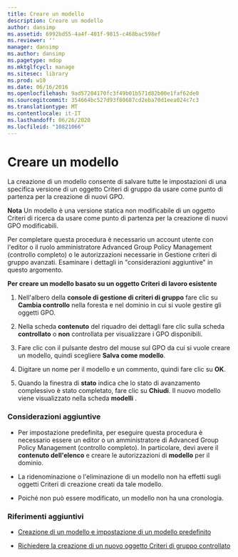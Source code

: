 ```yaml
---
title: Creare un modello
description: Creare un modello
author: dansimp
ms.assetid: 6992bd55-4a4f-401f-9815-c468bac598ef
ms.reviewer: ''
manager: dansimp
ms.author: dansimp
ms.pagetype: mdop
ms.mktglfcycl: manage
ms.sitesec: library
ms.prod: w10
ms.date: 06/16/2016
ms.openlocfilehash: 9ad57204170fc3f49b01b571d82b00e1faf62de0
ms.sourcegitcommit: 354664bc527d93f80687cd2eba70d1eea024c7c3
ms.translationtype: MT
ms.contentlocale: it-IT
ms.lasthandoff: 06/26/2020
ms.locfileid: "10821066"
---
```

# Creare un modello


La creazione di un modello consente di salvare tutte le impostazioni di una specifica versione di un oggetto Criteri di gruppo da usare come punto di partenza per la creazione di nuovi GPO.

**Nota**  Un modello è una versione statica non modificabile di un oggetto Criteri di ricerca da usare come punto di partenza per la creazione di nuovi GPO modificabili.

 

Per completare questa procedura è necessario un account utente con l'editor o il ruolo amministratore Advanced Group Policy Management (controllo completo) o le autorizzazioni necessarie in Gestione criteri di gruppo avanzati. Esaminare i dettagli in "considerazioni aggiuntive" in questo argomento.

**Per creare un modello basato su un oggetto Criteri di lavoro esistente**

1.  Nell'albero della **console di gestione di criteri di gruppo** fare clic su **Cambia controllo** nella foresta e nel dominio in cui si vuole gestire gli oggetti GPO.

2.  Nella scheda **contenuto** del riquadro dei dettagli fare clic sulla scheda **controllato** o **non** controllata per visualizzare i GPO disponibili.

3.  Fare clic con il pulsante destro del mouse sul GPO da cui si vuole creare un modello, quindi scegliere **Salva come modello**.

4.  Digitare un nome per il modello e un commento, quindi fare clic su **OK**.

5.  Quando la finestra di **stato** indica che lo stato di avanzamento complessivo è stato completato, fare clic su **Chiudi**. Il nuovo modello viene visualizzato nella scheda **modelli** .

### Considerazioni aggiuntive

-   Per impostazione predefinita, per eseguire questa procedura è necessario essere un editor o un amministratore di Advanced Group Policy Management (controllo completo). In particolare, devi avere il **contenuto dell'elenco** e creare le autorizzazioni di **modello** per il dominio.

-   La ridenominazione o l'eliminazione di un modello non ha effetti sugli oggetti Criteri di creazione creati da tale modello.

-   Poiché non può essere modificato, un modello non ha una cronologia.

### Riferimenti aggiuntivi

-   [Creazione di un modello e impostazione di un modello predefinito](creating-a-template-and-setting-a-default-template.md)

-   [Richiedere la creazione di un nuovo oggetto Criteri di gruppo controllato](request-the-creation-of-a-new-controlled-gpo.md)

 

 





